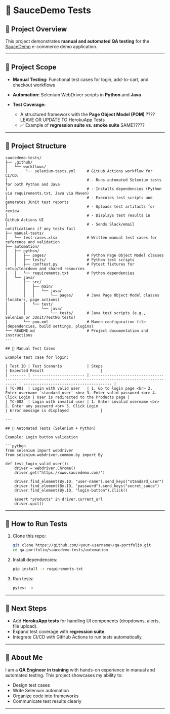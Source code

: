# 🧪 SauceDemo Tests

## 📌 Project Overview

This project demonstrates **manual and automated QA testing** for the [SauceDemo](https://www.saucedemo.com/) e-commerce demo application.

---

## 📌 Project Scope

* **Manual Testing:** Functional test cases for login, add-to-cart, and checkout workflows
* **Automation:** Selenium WebDriver scripts in **Python** and **Java**
* **Test Coverage:**

   * A structured framework with the **Page Object Model (POM)** ???? LEAVE OR UPDATE TO HerokuApp Tests
   * ✅ Example of **regression suite vs. smoke suite** SAME?????

---

## 📂 Project Structure

```
saucedemo-tests/
├── .github/
│   └── workflows/
│        └── selenium-tests.yml     # GitHub Actions workflow for CI/CD:
│                                   # - Runs automated Selenium tests for both Python and Java
│                                   # - Installs dependencies (Python via requirements.txt, Java via Maven)
│                                   # - Executes test scripts and generates JUnit test reports
│                                   # - Uploads test artifacts for review
│                                   # - Displays test results in GitHub Actions UI
│                                   # - Sends Slack/email notifications if any tests fail
├── manual-tests/
│   └── test-cases.xlsx             # Written manual test cases for reference and validation
├── automation/
│   ├── python/
│   │   ├── pages/                  # Python Page Object Model classes
│   │   ├── tests/                  # Python test scripts
│   │   ├── conftest.py             # Pytest fixtures for setup/teardown and shared resources
│   │   └── requirements.txt        # Python dependencies
│   └── java/
│       ├── src/
│       │   ├── main/
│       │   │   └── java/
│       │   │       └── pages/      # Java Page Object Model classes (locators, page actions)
│       │   └── test/
│       │       └── java/
│       │           └── tests/      # Java test scripts (e.g., Selenium or JUnit/TestNG tests)
│       └── pom.xml                 # Maven configuration file (dependencies, build settings, plugins)
└── README.md                       # Project documentation and instructions
---

## 📝 Manual Test Cases

Example test case for login:

| Test ID | Test Scenario           | Steps                                                                                                       | Expected Result                         |
| ------- | ----------------------- | ----------------------------------------------------------------------------------------------------------- | --------------------------------------- |
| TC-001  | Login with valid user   | 1. Go to login page <br> 2. Enter username `standard_user` <br> 3. Enter valid password <br> 4. Click Login | User is redirected to the Products page |
| TC-002  | Login with invalid user | 1. Enter invalid username <br> 2. Enter any password <br> 3. Click Login                                    | Error message is displayed              |

---

## 🤖 Automated Tests (Selenium + Python)

Example: Login button validation

```python
from selenium import webdriver
from selenium.webdriver.common.by import By

def test_login_valid_user():
    driver = webdriver.Chrome()
    driver.get("https://www.saucedemo.com/")
    
    driver.find_element(By.ID, "user-name").send_keys("standard_user")
    driver.find_element(By.ID, "password").send_keys("secret_sauce")
    driver.find_element(By.ID, "login-button").click()
    
    assert "products" in driver.current_url
    driver.quit()
```

---

## 🚀 How to Run Tests

1. Clone this repo:

   ```bash
   git clone https://github.com/<your-username>/qa-portfolio.git
   cd qa-portfolio/saucedemo-tests/automation
   ```
2. Install dependencies:

   ```bash
   pip install -r requirements.txt
   ```
3. Run tests:

   ```bash
   pytest -v
   ```

---

## 🔮 Next Steps

* Add **HerokuApp tests** for handling UI components (dropdowns, alerts, file upload).
* Expand test coverage with **regression suite**.
* Integrate CI/CD with GitHub Actions to run tests automatically.

---

## 👤 About Me

I am a **QA Engineer in training** with hands-on experience in manual and automated testing.
This project showcases my ability to:

* Design test cases
* Write Selenium automation
* Organize code into frameworks
* Communicate test results clearly

---
